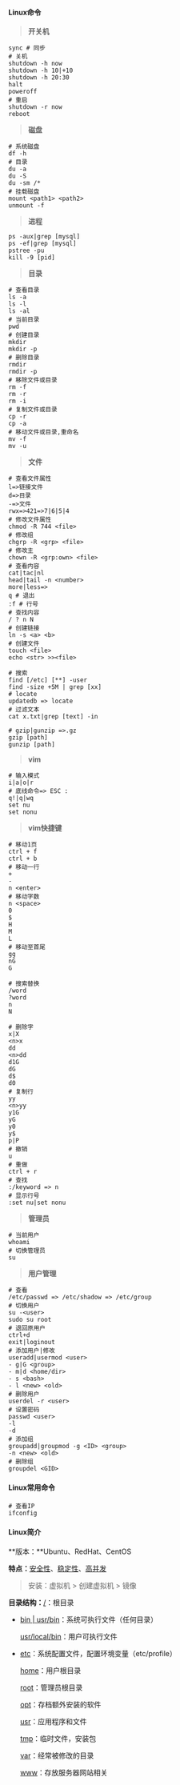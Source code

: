 #### Linux命令

> **开关机**

```shell
sync # 同步
# 关机
shutdown -h now 
shutdown -h 10|+10
shutdown -h 20:30
halt
poweroff
# 重启
shutdown -r now 
reboot
```

> **磁盘**

```shell
# 系统磁盘
df -h
# 目录
du -a
du -S
du -sm /*
# 挂载磁盘
mount <path1> <path2>
unmount -f
```

> **进程**

```shell
ps -aux|grep [mysql]
ps -ef|grep [mysql]
pstree -pu
kill -9 [pid]
```

> **目录**

```shell
# 查看目录
ls -a
ls -l
ls -al
# 当前目录
pwd
# 创建目录
mkdir
mkdir -p
# 删除目录
rmdir 
rmdir -p 
# 移除文件或目录
rm -f
rm -r
rm -i
# 复制文件或目录
cp -r
cp -a
# 移动文件或目录,重命名
mv -f
mv -u
```

> **文件**

```shell
# 查看文件属性
l=>链接文件
d=>目录
-=>文件
rwx=>421=>7|6|5|4
# 修改文件属性
chmod -R 744 <file>
# 修改组
chgrp -R <grp> <file>
# 修改主
chown -R <grp:own> <file>
# 查看内容
cat|tac|nl
head|tail -n <number>
more|less=>
q # 退出
:f # 行号
# 查找内容
/ ? n N
# 创建链接
ln -s <a> <b>
# 创建文件
touch <file>
echo <str> >><file>
```

```shell
# 搜索
find [/etc] [**] -user
find -size +5M | grep [xx]
# locate
updatedb => locate
# 过滤文本
cat x.txt|grep [text] -in
```

```shell
# gzip|gunzip =>.gz
gzip [path]
gunzip [path]
```



> **vim**

```shell
# 输入模式
i|a|o|r
# 底线命令=> ESC :
q!|q|wq
set nu
set nonu
```

> **vim快捷键**

```shell
# 移动1页
ctrl + f
ctrl + b
# 移动一行
+
-
n <enter>
# 移动字数
n <space>
0
$
H
M
L
# 移动至首尾
gg
nG
G
```

```shell
# 搜索替换
/word
?word
n
N
```

```shell
# 删除字
x|X
<n>x
dd
<n>dd
d1G
dG
d$
d0
# 复制行
yy
<n>yy
y1G
yG
y0
y$
p|P
# 撤销
u
# 重做
ctrl + r
# 查找
:/keyword => n
# 显示行号
:set nu|set nonu
```

> **管理员**

```shell
# 当前用户
whoami
# 切换管理员
su
```

> **用户管理**

```shell
# 查看
/etc/passwd => /etc/shadow => /etc/group
# 切换用户
su -<user>
sudo su root
# 退回原用户
ctrl+d
exit|loginout
# 添加用户|修改
useradd|usermod <user>
- g|G <group>
- m|d <home/dir>
- s <bash>
- l <new> <old>
# 删除用户
userdel -r <user>
# 设置密码
passwd <user>
-l
-d
# 添加组
groupadd|groupmod -g <ID> <group>
-n <new> <old>
# 删除组
groupdel <GID>
```

#### Linux常用命令

~~~shell
# 查看IP
ifconfig
~~~

#### Linux简介

**版本：**Ubuntu、RedHat、CentOS

**特点：**[安全性]()、[稳定性]()、[高并发]()

> 安装：虚拟机 > 创建虚拟机 > 镜像

**目录结构：**[/](/)：根目录

- [bin | usr/bin]()：系统可执行文件（任何目录）

  [usr/local/bin](usr/local/bin)：用户可执行文件

- [etc]()：系统配置文件，配置环境变量（etc/profile）

  [home]()：用户根目录

  [root]()：管理员根目录

  [opt]()：存档额外安装的软件

  [usr]()：应用程序和文件

  [tmp]()：临时文件，安装包

  [var]()：经常被修改的目录

  [www]()：存放服务器网站相关
